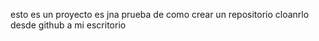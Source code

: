 esto es un proyecto es jna prueba de como crear un repositorio  cloanrlo desde github a mi escritorio 